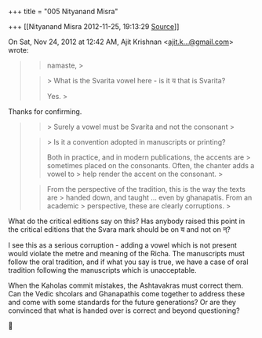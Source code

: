 +++
title = "005 Nityanand Misra"

+++
[[Nityanand Misra	2012-11-25, 19:13:29 [Source](https://groups.google.com/g/samskrita/c/nxTM2Hh5T6M)]]



On Sat, Nov 24, 2012 at 12:42 AM, Ajit Krishnan \<[ajit.k...@gmail.com]()\> wrote:  

> 
> > namaste, >
> 
> > 
> > 
> >   
> > 
> > 
> >   
> > 
> > \> What is the Svarita vowel here - is it य that is Svarita?  
> > 
> >   
> > 
> > 
> > 
> > Yes. >
> 
> > 
> > 
> >   
> > 
> > 

  
Thanks for confirming.  


> 
> > 
> > 
> > 
> >   
> > 
> > 
> > \> Surely a vowel must be Svarita and not the consonant >
> 
> > 
> > 
> > 
> > \> Is it a convention adopted in manuscripts or printing?  
> > 
> > 
> >   
> > 
> >   
> > 
> > 
> > Both in practice, and in modern publications, the accents are > sometimes placed on the consonants. Often, the chanter adds a vowel to > help render the accent on the consonant. >
> 
> > 
> >   
> > 
> > 
> > From the perspective of the tradition, this is the way the texts are > handed down, and taught ... even by ghanapatis. From an academic > perspective, these are clearly corruptions. >
> 
> > 
> >   
> > 
> > 
> > 

  
What do the critical editions say on this? Has anybody raised this point in the critical editions that the Svara mark should be on य and not on न्?  
  
I see this as a serious corruption - adding a vowel which is not present would violate the metre and meaning of the Richa. The manuscripts must follow the oral tradition, and if what you say is true, we have a case of oral tradition following the manuscripts which is unacceptable.  
  
When the Kaholas commit mistakes, the Ashtavakras must correct them. Can the Vedic shcolars and Ghanapathis come together to address these and come with some standards for the future generations? Or are they convinced that what is handed over is correct and beyond questioning?  
  



